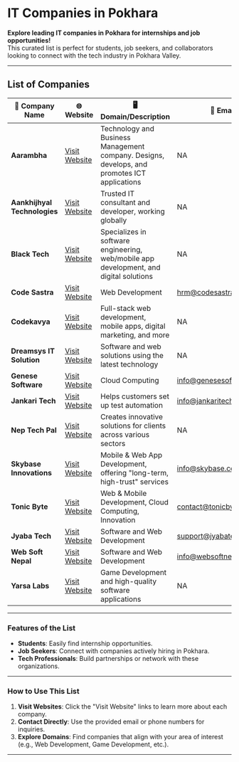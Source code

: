 # IT Companies in Pokhara  
**Explore leading IT companies in Pokhara for internships and job opportunities!**  
This curated list is perfect for students, job seekers, and collaborators looking to connect with the tech industry in Pokhara Valley.

---

## List of Companies  

| **🏢 Company Name**          | **🌐 Website**                           | **🖥️ Domain/Description**                                                                                   | **📧 Email**                   | **📍 Address/Location**                 | **📞 Contact Number** |
|------------------------------|------------------------------------------|------------------------------------------------------------------------------------------------------------|--------------------------------|-----------------------------------------|-----------------------|
| **Aarambha**                 | [Visit Website](https://www.aarambhait.com/service) | Technology and Business Management company. Designs, develops, and promotes ICT applications              | NA                             | Gairapatan Road, Pokhara                | +977 9856007007      |
| **Aankhijhyal Technologies** | [Visit Website](https://aankhijhyal.com.np/)        | Trusted IT consultant and developer, working globally                                                      | NA                             | Lakeside, Pokhara                        | +977 9856078099      |
| **Black Tech**               | [Visit Website](https://www.blacktech.com.np)       | Specializes in software engineering, web/mobile app development, and digital solutions                     | NA                             | Zero Km, Pokhara 33700                  | +977 9802839909      |
| **Code Sastra**              | [Visit Website](https://codesastra.com/)            | Web Development                                                                                           | hrm@codesastra.com             | Phewa Marga, Pokhara                    | +977 061-530625      |
| **Codekavya**                | [Visit Website](https://www.codekavya.com)          | Full-stack web development, mobile apps, digital marketing, and more                                       | NA                             | Kadam Marga -14, Pokhara                | +977 9825141512      |
| **Dreamsys IT Solution**     | [Visit Website](https://www.dreamsys.com.np/)       | Software and web solutions using the latest technology                                                     | NA                             | Chipledhunga, Pokhara                   | +977 061-537953      |
| **Genese Software**          | [Visit Website](https://www.genesesofts.com)        | Cloud Computing                                                                                           | info@genesesofts.com           | Durbarthok Marg, Pokhara                | +977 61 541114       |
| **Jankari Tech**             | [Visit Website](https://www.jankaritech.com/)       | Helps customers set up test automation                                                                    | info@jankaritech.com           | Rishi Marga                             | +977 061-620999      |
| **Nep Tech Pal**             | [Visit Website](https://www.neptechpal.com.np/)     | Creates innovative solutions for clients across various sectors                                            | NA                             | Jalpa Road, Pokhara                     | +977 9860385877      |
| **Skybase Innovations**      | [Visit Website](https://skybase.com.np/)            | Mobile & Web App Development, offering "long-term, high-trust" services                                   | info@skybase.com.np            | New Road, Pokhara                       | +977 9845533797      |
| **Tonic Byte**               | [Visit Website](https://www.tonicbyte.com/)         | Web & Mobile Development, Cloud Computing, Innovation                                                     | contact@tonicbyte.com          | Zero KM                                 | +977 9849951111      |
|**Jyaba Tech** | [Visit Website](https://jyabatech.com/) | Software and Web Development | support@jyabatech.com | Fulbari, Pokhara|
| **Web Soft Nepal**           | [Visit Website](http://www.websoftnepal.com.np/)    | Software and Web Development                                                                              | info@websoftnepal.com.np       | Srijana Chowk, Pokhara                  | +977 61 538358       |
| **Yarsa Labs**               | [Visit Website](https://www.yarsalabs.com/about/)                  | Game Development and high-quality software applications                                                   | NA                             | Buddha Complex, Talchowk           | +977 9801022055      |

---

### Features of the List  

- **Students**: Easily find internship opportunities.  
- **Job Seekers**: Connect with companies actively hiring in Pokhara.  
- **Tech Professionals**: Build partnerships or network with these organizations.  

---

###  How to Use This List  

1. **Visit Websites**: Click the "Visit Website" links to learn more about each company.  
2. **Contact Directly**: Use the provided email or phone numbers for inquiries.  
3. **Explore Domains**: Find companies that align with your area of interest (e.g., Web Development, Game Development, etc.).

---

